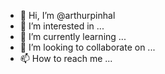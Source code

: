 - 👋 Hi, I’m @arthurpinhal
- 👀 I’m interested in ...
- 🌱 I’m currently learning ...
- 💞️ I’m looking to collaborate on ...
- 📫 How to reach me ...

<!---
arthurpinhal/arthurpinhal is a ✨ special ✨ repository because its `README.md` (this file) appears on your GitHub profile.
You can click the Preview link to take a look at your changes.
--->
